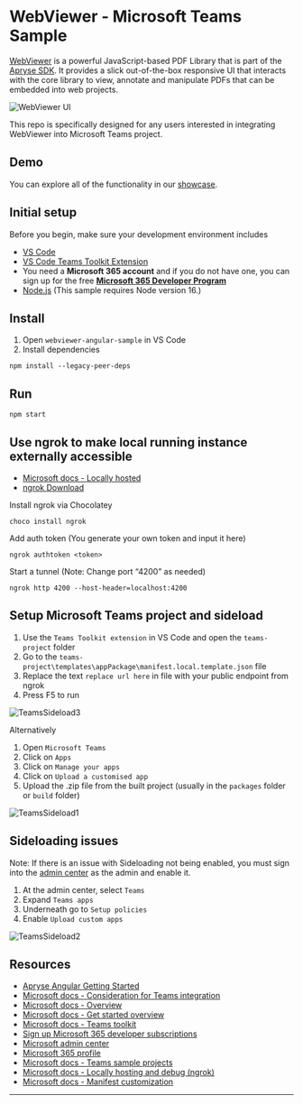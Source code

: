# WebViewer - Microsoft Teams Sample

[WebViewer](https://docs.apryse.com/documentation/web/) is a powerful JavaScript-based PDF Library that is part of the [Apryse SDK](https://apryse.com/). It provides a slick out-of-the-box responsive UI that interacts with the core library to view, annotate and manipulate PDFs that can be embedded into web projects.

![WebViewer UI](https://www.pdftron.com/downloads/pl/webviewer-ui.png)

This repo is specifically designed for any users interested in integrating WebViewer into Microsoft Teams project.

## Demo

You can explore all of the functionality in our [showcase](https://showcase.apryse.com/).

## Initial setup

Before you begin, make sure your development environment includes

- [VS Code](https://code.visualstudio.com/download)
- [VS Code Teams Toolkit Extension](https://docs.microsoft.com/en-us/microsoftteams/platform/toolkit/teams-toolkit-fundamentals)
- You need a **Microsoft 365 account** and if you do not have one, you can sign up for the free [**Microsoft 365 Developer Program**](https://docs.microsoft.com/en-us/microsoftteams/platform/toolkit/teams-toolkit-fundamentals)
- [Node.js](https://nodejs.org/en/download/) (This sample requires Node version 16.)

## Install

1. Open `webviewer-angular-sample` in VS Code
2. Install dependencies

```cli
npm install --legacy-peer-deps
```

## Run

```cli
npm start
```

## Use ngrok to make local running instance externally accessible

- [Microsoft docs - Locally hosted](https://docs.microsoft.com/en-us/microsoftteams/platform/concepts/build-and-test/debug)
- [ngrok Download](https://ngrok.com/download)

Install ngrok via Chocolatey

```choco
choco install ngrok
```

Add auth token (You generate your own token and input it here)

```ngrok
ngrok authtoken <token>
```

Start a tunnel (Note: Change port “4200” as needed)

```ngrok
ngrok http 4200 --host-header=localhost:4200
```

## Setup Microsoft Teams project and sideload

1. Use the `Teams Toolkit extension` in VS Code and open the `teams-project` folder
2. Go to the `teams-project\templates\appPackage\manifest.local.template.json` file
3. Replace the text `replace url here` in file with your public endpoint from ngrok
4. Press F5 to run

![TeamsSideload3](https://user-images.githubusercontent.com/100613588/162543116-f70f632d-cab1-4dba-83ac-9861213f8955.gif)

Alternatively

1. Open `Microsoft Teams`
2. Click on `Apps`
3. Click on `Manage your apps`
4. Click on `Upload a customised app`
5. Upload the .zip file from the built project (usually in the `packages` folder or `build` folder)

![TeamsSideload1](https://user-images.githubusercontent.com/100613588/162542088-301aae1c-77de-4224-8443-d0e1392a9c3d.gif)

## Sideloading issues

Note: If there is an issue with Sideloading not being enabled, you must sign into the [admin center](https://admin.microsoft.com/adminportal/home?#/homepage) as the admin and enable it.

1. At the admin center, select `Teams`
2. Expand `Teams apps`
3. Underneath go to `Setup policies`
4. Enable `Upload custom apps`

![TeamsSideload2](https://user-images.githubusercontent.com/100613588/162542605-09ebe37d-4933-4982-b6d1-1dd7f0827cbd.gif)

## Resources

- [Apryse Angular Getting Started](https://docs.apryse.com/web/get-started/angular/)
- [Microsoft docs - Consideration for Teams integration](https://docs.microsoft.com/en-us/microsoftteams/platform/samples/integrating-web-apps)
- [Microsoft docs - Overview](https://docs.microsoft.com/en-us/microsoftteams/platform/mstdd-landing)
- [Microsoft docs - Get started overview](https://docs.microsoft.com/en-us/microsoftteams/platform/get-started/get-started-overview)
- [Microsoft docs - Teams toolkit](https://docs.microsoft.com/en-us/microsoftteams/platform/toolkit/teams-toolkit-fundamentals)
- [Sign up Microsoft 365 developer subscriptions](https://developer.microsoft.com/en-us/microsoft-365/dev-program)
- [Microsoft admin center](https://admin.microsoft.com/adminportal/home?#/homepage)
- [Microsoft 365 profile](https://developer.microsoft.com/en-us/microsoft-365/profile)
- [Microsoft docs - Teams sample projects](https://docs.microsoft.com/en-us/microsoftteams/platform/toolkit/create-new-project)
- [Microsoft docs - Locally hosting and debug (ngrok)](https://docs.microsoft.com/en-us/microsoftteams/platform/concepts/build-and-test/debug)
- [Microsoft docs - Manifest customization](https://docs.microsoft.com/en-us/microsoftteams/platform/toolkit/teamsfx-manifest-customization)

----
